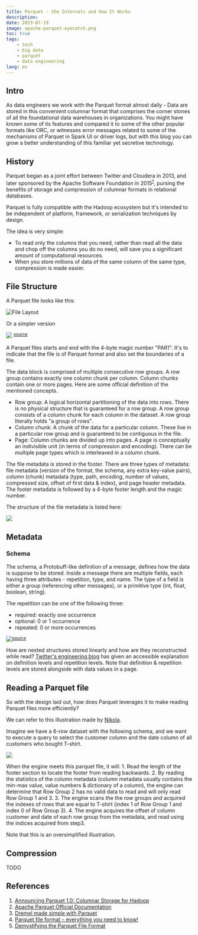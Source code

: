 ```yaml
---
title: Parquet - the Internals and How It Works
description: 
date: 2023-07-19
image: apache-parquet-eyecatch.png
toc: true
tags:
    - tech
    - big data
    - parquet
    - data engineering
lang: en
---
```


## Intro

As data engineers we work with the Parquet format almost daily - Data are stored in this convenient columnar format that comprises the corner stones of all the foundational data warehouses in organizations. You might have known some of its features and compared it to some of the other popular formats like ORC, or witnesses error messages related to some of the mechanisms of Parquet in Spark UI or driver logs, but with this blog you can grow a better understanding of this familiar yet secretive technology.

## History

Parquet began as a joint effort between Twitter and Cloudera in 2013, and later sponsored by the Apache Software Foundation in 2015<sup>[1](https://blog.twitter.com/engineering/en_us/a/2013/announcing-parquet-10-columnar-storage-for-hadoop)</sup>, pursing the benefits of storage and compression of columnar formats in relational databases.

Parquet is fully compatible with the Hadoop ecosystem but it's intended to be independent of platform, framework, or serialization techniques by design.

The idea is very simple: 
 - To read only the columns that you need, rather than read all the data and chop off the columns you do no need, will save you a significant amount of computational resources.
 - When you store millions of data of the same column of the same type, compression is made easier.

## File Structure
A Parquet file looks like this:

![File Layout](FileLayout.gif)

Or a simpler version

![](FileLayoutSimpler.webp) <sup>[source](https://towardsdatascience.com/demystifying-the-parquet-file-format-13adb0206705)</sup>

A Parquet files starts and end with the 4-byte magic number "PAR1". It's to indicate that the file is of Parquet format and also set the boundaries of a file.

The data block is comprised of multiple consecutive row groups. A row group contains exactly one column chunk per column. Column chunks contain one or more pages. Here are some official definition of the mentioned concepts.

- Row group: A logical horizontal partitioning of the data into rows. There is no physical structure that is guaranteed for a row group. A row group consists of a column chunk for each column in the dataset. A row group literally holds "a group of rows".
- Column chunk: A chunk of the data for a particular column. These live in a particular row group and is guaranteed to be contiguous in the file.
- Page: Column chunks are divided up into pages. A page is conceptually an indivisible unit (in terms of compression and encoding). There can be multiple page types which is interleaved in a column chunk.

The file metadata is stored in the footer. There are three types of metadata: file metadata (version of the format, the schema, any extra key-value pairs), column (chunk) metadata (type, path, encoding, number of values, compressed size, offset of first data & index), and page header metadata. The footer metadata is followed by a 4-byte footer length and the magic number.

The structure of the file metadata is listed here:

![](metadata.png)

## Metadata
### Schema
The schema, a Protobuff-like definition of a message, defines how the data is suppose to be stored. Inside a message there are multiple fields, each having three attributes - repetition, type, and name. The type of a field is either a group (referencing other messages), or a primitive type (int, float, boolean, string).

The repetition can be one of the following three:
- required: exactly one occurrence
- optional: 0 or 1 occurrence
- repeated: 0 or more occurrences

![](schema.png)<sup>[source](https://blog.twitter.com/engineering/en_us/a/2013/dremel-made-simple-with-parquet)</sup>

How are nested structures stored linearly and how are they reconstructed while read? [Twitter's engineering blog](https://blog.twitter.com/engineering/en_us/a/2013/dremel-made-simple-with-parquet) has given an accessible explanation on definition levels and repetition levels. Note that definition & repetition levels are stored alongside with data values in a page.

## Reading a Parquet file 

So with the design laid out, how does Parquet leverages it to make reading Parquet files more efficiently?

We can refer to this illustration made by [Nikola](https://www.linkedin.com/pulse/parquet-file-format-everything-you-need-know-nikola-ilic).

Imagine we have a 6-row dataset with the following schema, and we want to execute a query to select the customer column and the date column of all customers who bought T-shirt.

![](example.png)

When the engine meets this parquet file, it will:
    1. Read the length of the footer section to locate the footer from reading backwards.
    2. By reading the statistics of the column metadata (column metadata usually contains the min-max value, value numbers & dictionary of a column), the engine can determine that Row Group 2 has no valid data to read and will only read Row Group 1 and 3.
    3. The engine scans the the row groups and acquired the indexes of rows that are equal to T-shirt (index 1 of Row Group 1 and index 0 of Row Group 3).
    4. The engine acquires the offset of column customer and date of each row group from the metadata, and read using the indices acquired from step3.

Note that this is an oversimplified illustration.

## Compression
TODO

## References

1. [Announcing Parquet 1.0: Columnar Storage for Hadoop](https://blog.twitter.com/engineering/en_us/a/2013/announcing-parquet-10-columnar-storage-for-hadoop)
2. [Apache Parquet Official Documentation](https://parquet.apache.org/docs/)
3. [Dremel made simple with Parquet](https://blog.twitter.com/engineering/en_us/a/2013/dremel-made-simple-with-parquet)
4. [Parquet file format – everything you need to know!](https://www.linkedin.com/pulse/parquet-file-format-everything-you-need-know-nikola-ilic)
5. [Demystifying the Parquet File Format](https://towardsdatascience.com/demystifying-the-parquet-file-format-13adb0206705)